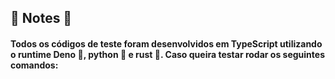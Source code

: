 ## 📘 Notes 📘

#### Todos os códigos de teste foram desenvolvidos em TypeScript utilizando o runtime Deno 🦕, python 🐍 e rust 🦀. Caso queira testar rodar os seguintes comandos:
